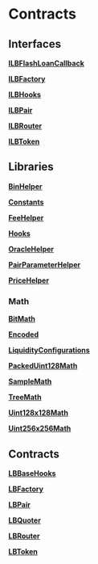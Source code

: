 # Contracts

## Interfaces

**[ILBFlashLoanCallback](/liquidity-book/docs/api/liquidity_book/interfaces/lb_flash_loan_callback/index.html)**

**[ILBFactory](/liquidity-book/docs/api/liquidity_book/interfaces/lb_factory/index.html)**

**[ILBHooks](/liquidity-book/docs/api/liquidity_book/interfaces/lb_hooks/index.html)**

**[ILBPair](/liquidity-book/docs/api/liquidity_book/interfaces/lb_pair/index.html)**

**[ILBRouter](/liquidity-book/docs/api/liquidity_book/interfaces/lb_router/index.html)**

**[ILBToken](/liquidity-book/docs/api/liquidity_book/interfaces/lb_token2/index.html)**

## Libraries

**[BinHelper](/liquidity-book/docs/api/liquidity_book/libraries/bin_helper/index.html)**

**[Constants](/liquidity-book/docs/api/liquidity_book/libraries/constants/index.html)**

**[FeeHelper](/liquidity-book/docs/api/liquidity_book/libraries/fee_helper/index.html)**

**[Hooks](/liquidity-book/docs/api/liquidity_book/libraries/hooks/index.html)**

**[OracleHelper](/liquidity-book/docs/api/liquidity_book/libraries/oracle_helper/index.html)**

**[PairParameterHelper](/liquidity-book/docs/api/liquidity_book/libraries/pair_parameter_helper/index.html)**

**[PriceHelper](/liquidity-book/docs/api/liquidity_book/libraries/price_helper/index.html)**

### Math

**[BitMath](/liquidity-book/docs/api/liquidity_book/libraries/math/bit_math/index.html)**

**[Encoded](/liquidity-book/docs/api/liquidity_book/libraries/math/encoded/index.html)**

**[LiquidityConfigurations](/liquidity-book/docs/api/liquidity_book/libraries/math/liquidity_configurations/index.html)**

**[PackedUint128Math](/liquidity-book/docs/api/liquidity_book/libraries/math/packed_u128_math/index.html)**

**[SampleMath](/liquidity-book/docs/api/liquidity_book/libraries/math/sample_math/index.html)**

**[TreeMath](/liquidity-book/docs/api/liquidity_book/libraries/math/tree_math/index.html)**

**[Uint128x128Math](/liquidity-book/docs/api/liquidity_book/libraries/math/u128x128_math/index.html)**

**[Uint256x256Math](/liquidity-book/docs/api/liquidity_book/libraries/math/u256x256_math/index.html)**

## Contracts

**[LBBaseHooks](/liquidity-book/docs/api/lb_base_hooks/index.html)**

**[LBFactory](/liquidity-book/docs/api/lb_factory/index.html)**

**[LBPair](/liquidity-book/docs/api/lb_pair/index.html)**

**[LBQuoter](/liquidity-book/docs/api/lb_quoter/index.html)**

**[LBRouter](/liquidity-book/docs/api/lb_router/index.html)**

**[LBToken](/liquidity-book/docs/api/lb_token2/index.html)**
